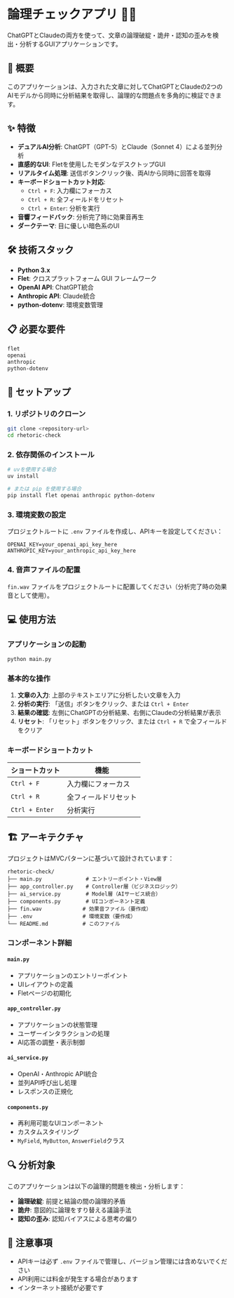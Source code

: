 # 論理チェックアプリ 🧠✨

ChatGPTとClaudeの両方を使って、文章の論理破綻・詭弁・認知の歪みを検出・分析するGUIアプリケーションです。

## 🎯 概要

このアプリケーションは、入力された文章に対してChatGPTとClaudeの2つのAIモデルから同時に分析結果を取得し、論理的な問題点を多角的に検証できます。

## ✨ 特徴

- **デュアルAI分析**: ChatGPT（GPT-5）とClaude（Sonnet 4）による並列分析
- **直感的なUI**: Fletを使用したモダンなデスクトップGUI
- **リアルタイム処理**: 送信ボタンクリック後、両AIから同時に回答を取得
- **キーボードショートカット対応**: 
  - `Ctrl + F`: 入力欄にフォーカス
  - `Ctrl + R`: 全フィールドをリセット
  - `Ctrl + Enter`: 分析を実行
- **音響フィードバック**: 分析完了時に効果音再生
- **ダークテーマ**: 目に優しい暗色系のUI

## 🛠️ 技術スタック

- **Python 3.x**
- **Flet**: クロスプラットフォーム GUI フレームワーク
- **OpenAI API**: ChatGPT統合
- **Anthropic API**: Claude統合
- **python-dotenv**: 環境変数管理

## 📋 必要な要件

```bash
flet
openai
anthropic
python-dotenv
```

## 🚀 セットアップ

### 1. リポジトリのクローン

```bash
git clone <repository-url>
cd rhetoric-check
```

### 2. 依存関係のインストール

```bash
# uvを使用する場合
uv install

# または pip を使用する場合
pip install flet openai anthropic python-dotenv
```

### 3. 環境変数の設定

プロジェクトルートに `.env` ファイルを作成し、APIキーを設定してください：

```env
OPENAI_KEY=your_openai_api_key_here
ANTHROPIC_KEY=your_anthropic_api_key_here
```

### 4. 音声ファイルの配置

`fin.wav` ファイルをプロジェクトルートに配置してください（分析完了時の効果音として使用）。

## 💻 使用方法

### アプリケーションの起動

```bash
python main.py
```

### 基本的な操作

1. **文章の入力**: 上部のテキストエリアに分析したい文章を入力
2. **分析の実行**: 「送信」ボタンをクリック、または `Ctrl + Enter`
3. **結果の確認**: 左側にChatGPTの分析結果、右側にClaudeの分析結果が表示
4. **リセット**: 「リセット」ボタンをクリック、または `Ctrl + R` で全フィールドをクリア

### キーボードショートカット

| ショートカット | 機能 |
|---------------|------|
| `Ctrl + F` | 入力欄にフォーカス |
| `Ctrl + R` | 全フィールドリセット |
| `Ctrl + Enter` | 分析実行 |

## 🏗️ アーキテクチャ

プロジェクトはMVCパターンに基づいて設計されています：

```
rhetoric-check/
├── main.py              # エントリーポイント・View層
├── app_controller.py    # Controller層（ビジネスロジック）
├── ai_service.py        # Model層（AIサービス統合）
├── components.py        # UIコンポーネント定義
├── fin.wav             # 効果音ファイル（要作成）
├── .env                # 環境変数（要作成）
└── README.md           # このファイル
```

### コンポーネント詳細

#### `main.py`
- アプリケーションのエントリーポイント
- UIレイアウトの定義
- Fletページの初期化

#### `app_controller.py`
- アプリケーションの状態管理
- ユーザーインタラクションの処理
- AI応答の調整・表示制御

#### `ai_service.py`
- OpenAI・Anthropic API統合
- 並列API呼び出し処理
- レスポンスの正規化

#### `components.py`
- 再利用可能なUIコンポーネント
- カスタムスタイリング
- `MyField`, `MyButton`, `AnswerField`クラス

## 🔍 分析対象

このアプリケーションは以下の論理的問題を検出・分析します：

- **論理破綻**: 前提と結論の間の論理的矛盾
- **詭弁**: 意図的に論理をすり替える議論手法
- **認知の歪み**: 認知バイアスによる思考の偏り

## 🚨 注意事項

- APIキーは必ず `.env` ファイルで管理し、バージョン管理には含めないでください
- API利用には料金が発生する場合があります
- インターネット接続が必要です